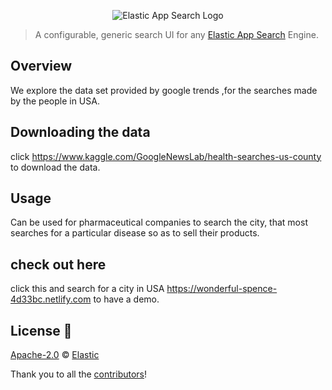 <p align="center"><img src="https://github.com/elastic/app-search-reference-ui-react/blob/master/logo-app-search.png?raw=true" alt="Elastic App Search Logo"></p>

> A configurable, generic search UI for
> any [Elastic App Search](https://www.elastic.co/products/app-search) Engine.
## Overview
We explore the data set provided by google trends ,for the searches made by the people in USA.
## Downloading the data
click https://www.kaggle.com/GoogleNewsLab/health-searches-us-county to download the data.
## Usage
Can be used for pharmaceutical companies to search the city, that most searches for a particular disease so as to sell their products. 
## check out here
click this and search for a city in USA https://wonderful-spence-4d33bc.netlify.com to have a demo.   

## License 📗

[Apache-2.0](https://github.com/elastic/app-search-reference-ui-react/blob/master/LICENSE.md) © [Elastic](https://github.com/elastic)

Thank you to all the [contributors](https://github.com/elastic/app-search-reference-ui-react/graphs/contributors)!
